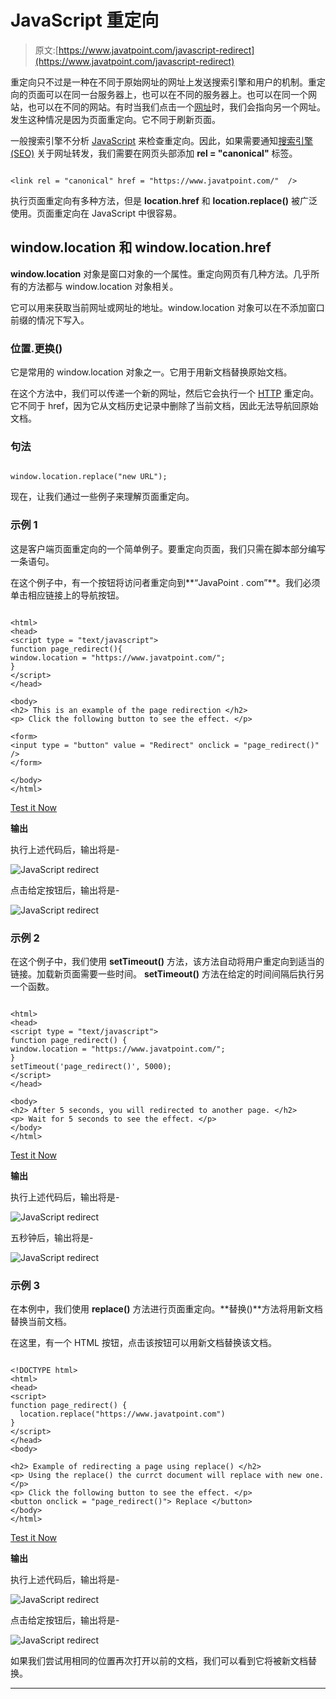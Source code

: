 # JavaScript 重定向

> 原文:[https://www.javatpoint.com/javascript-redirect](https://www.javatpoint.com/javascript-redirect)

重定向只不过是一种在不同于原始网址的网址上发送搜索引擎和用户的机制。重定向的页面可以在同一台服务器上，也可以在不同的服务器上。也可以在同一个网站，也可以在不同的网站。有时当我们点击一个[网址](https://www.javatpoint.com/url-full-form)时，我们会指向另一个网址。发生这种情况是因为页面重定向。它不同于刷新页面。

一般搜索引擎不分析 [JavaScript](https://www.javatpoint.com/javascript-tutorial) 来检查重定向。因此，如果需要通知[搜索引擎(SEO)](https://www.javatpoint.com/seo-tutorial) 关于网址转发，我们需要在网页头部添加 **rel = "canonical"** 标签。

```

<link rel = "canonical" href = "https://www.javatpoint.com/"  />  

```

执行页面重定向有多种方法，但是 **location.href** 和 **location.replace()** 被广泛使用。页面重定向在 JavaScript 中很容易。

## window.location 和 window.location.href

**window.location** 对象是窗口对象的一个属性。重定向网页有几种方法。几乎所有的方法都与 window.location 对象相关。

它可以用来获取当前网址或网址的地址。window.location 对象可以在不添加窗口前缀的情况下写入。

### 位置.更换()

它是常用的 window.location 对象之一。它用于用新文档替换原始文档。

在这个方法中，我们可以传递一个新的网址，然后它会执行一个 [HTTP](https://www.javatpoint.com/http-full-form) 重定向。它不同于 href，因为它从文档历史记录中删除了当前文档，因此无法导航回原始文档。

### 句法

```

window.location.replace("new URL"); 

```

现在，让我们通过一些例子来理解页面重定向。

### 示例 1

这是客户端页面重定向的一个简单例子。要重定向页面，我们只需在脚本部分编写一条语句。

在这个例子中，有一个按钮将访问者重定向到**“JavaPoint . com”**。我们必须单击相应链接上的导航按钮。

```

<html>
<head>
<script type = "text/javascript">
function page_redirect(){
window.location = "https://www.javatpoint.com/";
}
</script>
</head>

<body>
<h2> This is an example of the page redirection </h2>
<p> Click the following button to see the effect. </p>

<form>
<input type = "button" value = "Redirect" onclick = "page_redirect()" />
</form>

</body>
</html>

```

[Test it Now](https://www.javatpoint.com/oprweb/test.jsp?filename=javascript-redirect1)

**输出**

执行上述代码后，输出将是-

![JavaScript redirect](img/e3d6dacde20dab176afa999ec602ce80.png)

点击给定按钮后，输出将是-

![JavaScript redirect](img/9cf7c7317325abdc59659620e5b9e242.png)

### 示例 2

在这个例子中，我们使用 **setTimeout()** 方法，该方法自动将用户重定向到适当的链接。加载新页面需要一些时间。 **setTimeout()** 方法在给定的时间间隔后执行另一个函数。

```

<html>
<head>
<script type = "text/javascript">
function page_redirect() {
window.location = "https://www.javatpoint.com/";
}
setTimeout('page_redirect()', 5000);
</script>
</head>

<body>
<h2> After 5 seconds, you will redirected to another page. </h2>
<p> Wait for 5 seconds to see the effect. </p>
</body>
</html>

```

[Test it Now](https://www.javatpoint.com/oprweb/test.jsp?filename=javascript-redirect2)

**输出**

执行上述代码后，输出将是-

![JavaScript redirect](img/ac4f7adf1308d099954d6f31b725e3a0.png)

五秒钟后，输出将是-

![JavaScript redirect](img/6e4a27d96284aa30af957ffc76d5fbc7.png)

### 示例 3

在本例中，我们使用 **replace()** 方法进行页面重定向。**替换()**方法将用新文档替换当前文档。

在这里，有一个 HTML 按钮，点击该按钮可以用新文档替换该文档。

```

<!DOCTYPE html>
<html>
<head>
<script>
function page_redirect() {
  location.replace("https://www.javatpoint.com")
}
</script>
</head>
<body>

<h2> Example of redirecting a page using replace() </h2>
<p> Using the replace() the currct document will replace with new one. </p>
<p> Click the following button to see the effect. </p>
<button onclick = "page_redirect()"> Replace </button>
</body>
</html>

```

[Test it Now](https://www.javatpoint.com/oprweb/test.jsp?filename=javascript-redirect3)

**输出**

执行上述代码后，输出将是-

![JavaScript redirect](img/07d4b02c9618f5ebec3d81426fda6ad5.png)

点击给定按钮后，输出将是-

![JavaScript redirect](img/951f69d3f3cfcdebb43715cdacca8f20.png)

如果我们尝试用相同的位置再次打开以前的文档，我们可以看到它将被新文档替换。

* * *